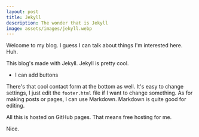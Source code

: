 ```yaml
---
layout: post
title: Jekyll
description: The wonder that is Jekyll
image: assets/images/jekyll.webp
---
```


Welcome to my blog. I guess I can talk about things I'm interested here. Huh.

This blog's made with Jekyll. Jekyll is pretty cool.
<ul class="actions fit">
	<li><a class="button special fit">I can add buttons</a></li>
</ul>

There's that cool contact form at the bottom as well.
It's easy to change settings, I just edit the `footer.html` file if I want to change something. As for making posts or pages, I can use Markdown. Markdown is quite good for editing.

All this is hosted on GitHub pages. That means free hosting for me.

Nice.
